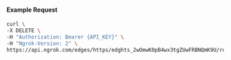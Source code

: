 <!-- Code generated for API Clients. DO NOT EDIT. -->

#### Example Request

```bash
curl \
-X DELETE \
-H "Authorization: Bearer {API_KEY}" \
-H "Ngrok-Version: 2" \
https://api.ngrok.com/edges/https/edghts_2wOmwK0pB4wx3tgZUwFRBNQmK9U/routes/edghtsrt_2wOmwNonrkusFMk3JmgXaOdr2GH/compression
```
